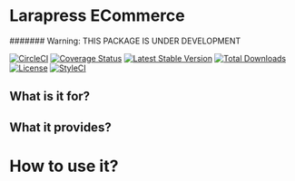 
# Larapress ECommerce
####### Warning: THIS PACKAGE IS UNDER DEVELOPMENT

[![CircleCI](https://circleci.com/gh/peynman/larapress-crud.svg?style=svg)](https://circleci.com/gh/peynman/larapress-crud)
[![Coverage Status](https://img.shields.io/codecov/c/github/peynman/larapress-crud.svg?branch=master&style=flat-square)](https://codecov.io/github/peynman/larapress-crud?branch=master)
[![Latest Stable Version](https://img.shields.io/packagist/v/peynman/larapress-crud.svg?style=flat-square)](https://packagist.org/packages/peynman/larapress-crud)
[![Total Downloads](https://img.shields.io/packagist/dt/peynman/larapress-crud.svg?style=flat-square)](https://packagist.org/packages/peynman/larapress-crud)
[![License](https://img.shields.io/packagist/l/peynman/larapress-crud.svg?style=flat-square)](https://packagist.org/packages/peynman/larapress-crud)
[![StyleCI](https://styleci.io/repos/227614981/shield)](https://styleci.io/repos/227614981)

## What is it for?
## What it provides?
# How to use it?
